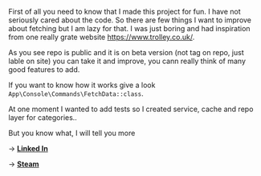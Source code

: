 First of all you need to know that I made this project for fun. I have not seriously cared about the code. So there are few things I want to improve about fetching but I am lazy for that. 
I was just boring and had inspiration from one really grate website https://www.trolley.co.uk/.

As you see repo is public and it is on beta version (not tag on repo, just lable on site) you can take it and improve, you cann really think of many good features to add.

If you want to know how it works give a look `App\Console\Commands\FetchData::class`. 

At one moment I wanted to add tests so I created service, cache and repo layer for categories..

But you know what, I will tell you more 

-> [**Linked In**](https://www.linkedin.com/in/gurami-kutivadze/)

-> [**Steam**](https://steamcommunity.com/id/dealense)
